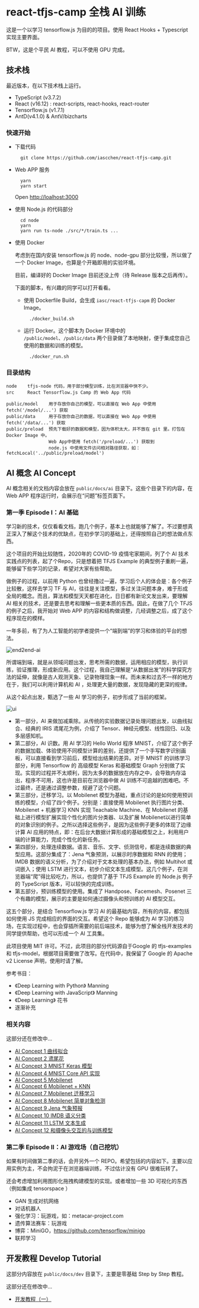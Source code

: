 # react-tfjs-camp 全栈 AI 训练

这是一个以学习 tensorflow.js 为目的的项目。使用 React Hooks + Typescript 实现主要界面。

BTW，这是个平民 AI 教程，可以不使用 GPU 完成。

## 技术栈

最近版本，在以下技术栈上运行。

* TypeScript (v3.7.2)
* React (v16.12) : react-scripts, react-hooks, react-router
* Tensorflow.js (v1.7.1)
* AntD(v4.1.0) & AntV/bizcharts

### 快速开始

* 下载代码

		git clone https://github.com/iascchen/react-tfjs-camp.git

* Web APP 服务

	    yarn
	    yarn start
    
	Open [http://loalhost:3000](http://loalhost:3000)

* 使用 Node.js 的代码部分

		cd node
		yarn
		yarn run ts-node ./src/*/train.ts ...

* 使用 Docker

	考虑到在国内安装 tensorflow.js 的 node、node-gpu 部分比较慢，所以做了一个 Docker Image，也算是个开箱即用的实验环境。
	
	目前，编译好的 Docker Image 目前还没上传（待 Release 版本之后再传）。
	
	下面的脚本，有兴趣的同学可以打开看看。

	* 使用 Dockerfile Build，会生成 `iasc/react-tfjs-capm` 的 Docker Image。
	
			./docker_build.sh
		
	* 运行 Docker。这个脚本为 Docker 环境中的 `/public/model`、`/public/data` 两个目录做了本地映射，便于集成您自己使用的数据和训练的模型。
	
			./docker_run.sh
	
### 目录结构

	node    tfjs-node 代码，用于部分模型训练，比在浏览器中快不少。
	src     React Tensorflow.js Camp 的 Web App 代码 
	
	public/model    用于存放你自己的模型，可以直接在 Web App 中使用 fetch('/model/...') 获取
	public/data     用于存放你自己的数据，可以直接在 Web App 中使用 fetch('/data/...') 获取
	public/preload  预先下载好的数据和模型，因为体积太大，并不放在 git 里。打包在 Docker Image 中。
	                Web App中使用 fetch('/preload/...') 获取到
	                node.js 中使用文件访问相对路径获取，如：fetchLocal('../public/preload/model')

## AI 概念 AI Concept

AI 概念相关的文档内容会放在 `public/docs/ai` 目录下。这些个目录下的内容，在Web APP 程序运行时，会展示在“问题”标签页面下。

### 第一季 Episode I：AI 基础

学习新的技术，仅仅看看文档，跑几个例子，基本上也就能够了解了。不过要想真正深入了解这个技术的优缺点，在初步学习的基础上，还得按照自己的想法做点东西。

这个项目的开始比较随性，2020年的 COVID-19 疫情宅家期间，列了个 AI 技术实践点的列表，起了个Repo，只是想着把 TFJS Example 的典型例子重刷一遍，能够留下些学习的记录，希望对大家有些帮助。

做例子的过程，以前用 Python 也曾经撸过一遍，学习后个人的体会是：各个例子比较散，这样去学习 TF 与 AI，往往是关注模型，多过关注问题本身，难于形成全局的概念。而且，算法和模型天天都在进化，日日都有新论文发出来，要理解 AI 相关的技术，还是要去思考和理解一些更本质的东西。因此，在做了几个 TFJS 的例子之后，我开始对 Web APP 的内容和结构做调整，几经调整之后，成了这个程序现在的模样。

一年多前，有了为人工智能的初学者提供一个“端到端”的学习和体验的平台的想法。

![end2end-ai](./public/images/end2end-ai.png)

所谓端到端，就是从领域问题出发，思考所需的数据，运用相应的模型，执行训练，验证推理，形成新应用。这个过程，我自己理解是“从数据出发”的科学探究方法的延伸，就像是古人观测天象、记录物理现象一样。而未来和过去不一样的地方在于，我们可以利用计算机和 AI ，处理更大量的数据，发现隐藏的更深的规律。

从这个起点出发，甄选了一些 AI 学习的例子，初步形成了当前的框架。

![ui](./public/images/ui.png)

* 第一部分，AI 来做加减乘除。从传统的实验数据记录处理问题出发，以曲线拟合、经典的 IRIS 鸢尾花为例，介绍了 Tensor、神经元模型、线性回归、以及多层感知机。
* 第二部分，AI 识数。用 AI 学习的 Hello World 程序 MNIST，介绍了这个例子的数据加载、体验使用不同模型计算的差别，还提供了一个手写数字识别画板，可以直接看到学习前后，模型给出结果的差异。对于 MNIST 的训练学习部分，利用 Tensorflow 的 高级模型 Keras 和基础模型 Graph 分别做了实现。实现的过程并不太顺利，因为太多的数据放在内存之中，会导致内存溢出，程序不可用，这也许是目前在浏览器中做 AI 训练不可逾越的困难吧。不过最终，还是通过调整参数，规避了这个问题。
* 第三部分，迁移学习。以 Mobilenet 模型为基础，重点讨论的是如何使用预训练的模型，介绍了四个例子。分别是：直接使用 Mobilenet 执行图片分类、Mobilenet + 机器学习 KNN 实现 Teachable Machine、在 Mobilenet 的基础上进行模型扩展实现个性化的图片分类器、以及扩展 Mobilenet以进行简单的对象识别的例子。之所以选择这些例子，是因为这些例子更多的体现了边缘计算 AI 应用的特点，即：在后台大数据计算形成的基础模型之上，利用用户端的计算能力，完成个性化的新任务。
* 第四部分，处理连续数据。语言、音乐、文字、侦测信号，都是连续数据的典型应用。这部分集成了：Jena 气象预测，以展示时序数据和 RNN 的使用；IMDB 数据的语义分析，为了介绍对于文本处理的基本办法，例如 Multihot 或 词嵌入；使用 LSTM 进行文本，初步介绍文本生成模型。这几个例子，在浏览器端“爬”得比较吃力，所以，也提供了基于 TFJS Example 的 Node.js 例子的 TypeScript 版本，可以较快的完成训练。
* 第五部分，预训练模型的使用。集成了 Handpose、Facemesh、Posenet 三个有趣的模型，展示的主要是如何通过摄像头和预训练的 AI 模型交互。

这五个部分，是结合 Tensorflow.js 学习 AI 的最基础内容，所有的内容，都包括如何使用 JS 完成相应的界面的交互。希望这个 Repo 能够成为 AI 学习的练习场，在实现过程中，也会穿插所需要的前后端技术，能够为想了解全栈开发技术的同学提供帮助，也可以形成一个 AI 工具集。

此项目使用 MIT 许可。不过，此项目的部分代码源自于Google 的 tfjs-examples 和 tfjs-model，根据项目需要做了改写。在代码中，我保留了 Google 的 Apache v2 License 声明，使用时请了解。

参考书目：

* 《Deep Learning with Python》 Manning
* 《Deep Learning with JavaScript》 Manning
* 《Deep Learning》 花书
* 逐渐补充

### 相关内容

这部分还在修改中...

* [AI Concept 1 曲线拟合](./public/docs/ai/curve.md)
* [AI Concept 2 鸢尾花](./public/docs/ai/iris.md)
* [AI Concept 3 MNIST Keras 模型](./public/docs/ai/mnist-keras.md)
* [AI Concept 4 MNIST Core API 实现](./public/docs/ai/mnist-core.md)
* [AI Concept 5 Mobilenet](./public/docs/ai/mobilenet.md)
* [AI Concept 6 Mobilenet + KNN](./public/docs/ai/mobilenet-knn.md)
* [AI Concept 7 Mobilenet 迁移学习](./public/docs/ai/mobilenet-transfer.md)
* [AI Concept 8 Mobilenet 简单对象检测](./public/docs/ai/mobilenet-objDetector.md)
* [AI Concept 9 Jena 气象预报](./public/docs/ai/jena.md)
* [AI Concept 10 IMDB 语义分类](./public/docs/ai/sentiment-imdb.md)
* [AI Concept 11 LSTM 文本生成](./public/docs/ai/lstm-txt-gen.md)
* [AI Concept 12 和摄像头交互的与训练模型](./public/docs/ai/model-with-camara.md)

### 第二季 Episode II：AI 游戏场（自己挖坑）

如果有时间做第二季的话，会开另外一个 REPO。希望包括的内容如下。主要以应用实例为主，不会拘泥于在浏览器端训练，不过估计没有 GPU 很难玩转了。

还会考虑增加利用图形化拖拽构建模型的实现。或者增加一些 3D 可视化的东西（例如集成 tensorspace ）

* GAN 生成对抗网络
* 对话机器人
* 强化学习：玩游戏，如：metacar-project.com
* 遗传算法赛车：玩游戏
* 博弈：MiniGO，https://github.com/tensorflow/minigo 
* 联邦学习

## 开发教程 Develop Tutorial

这部分内容放在 `public/docs/dev` 目录下，主要是零基础 Step by Step 教程。

这部分还在修改中...

* [开发教程（一）](./public/docs/dev/scratch-from-zero.md)
